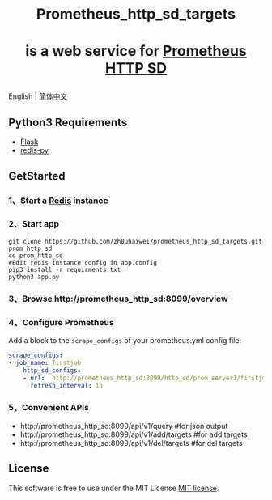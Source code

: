 # <p align="center">Prometheus_http_sd_targets</p>
# <p align="center">is a web service for <a href="https://prometheus.io/docs/prometheus/latest/http_sd/">Prometheus HTTP SD</a></p>

English | [简体中文](README_zh.md)

## Python3 Requirements
- <a href="https://flask.palletsprojects.com/en/2.3.x/">Flask</a>
- <a href="https://pypi.org/project/redis/">redis-py</a>

## GetStarted
### 1、Start a <a href="https://redis.io/docs/getting-started/">Redis</a> instance
### 2、Start app
```shell
git clone https://github.com/zh0uhaiwei/prometheus_http_sd_targets.git prom_http_sd
cd prom_http_sd
#Edit redis instance config in app.config
pip3 install -r requirments.txt
python3 app.py
```
### 3、Browse http://prometheus_http_sd:8099/overview
### 4、Configure Prometheus
Add a block to the `scrape_configs` of your prometheus.yml config file:

```yaml
scrape_configs:
- job_name: firstjob
    http_sd_configs:
    - url:  http://prometheus_http_sd:8099/http_sd/prom_server1/firstjob
      refresh_interval: 1h
```
### 5、Convenient APIs
- http://prometheus_http_sd:8099/api/v1/query #for json output
- http://prometheus_http_sd:8099/api/v1/add/targets #for add targets
- http://prometheus_http_sd:8099/api/v1/del/targets #for del targets

## License

This software is free to use under the MIT License [MIT license](/LICENSE).
